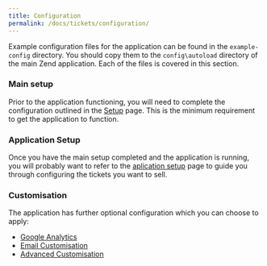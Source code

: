 ```yaml
---
title: Configuration 
permalink: /docs/tickets/configuration/
---
```


Example configuration files for the application can be found in the `example-config`
directory. You should copy them to the `config\autoload` directory of the main Zend 
application. Each of the files is covered in this section.

### Main setup

Prior to the application functioning, you will need to complete the configuration 
outlined in the [Setup](/docs/tickets/configuration/setup) page. This is the minimum requirement to get the application
to function.

### Application Setup

Once you have the main setup completed and the application is running, you will
probably want to refer to the [aplication setup](/docs/tickets/configuration/application) page 
to guide you through configuring the tickets you want to sell. 

### Customisation

The application has further optional configuration which you can choose to apply:

 - [Google Analytics](/docs/tickets/configuration/google-analytics)
 - [Email Customisation](/docs/tickets/configuration/email)
 - [Advanced Customisation](/docs/tickets/configuration/advanced)